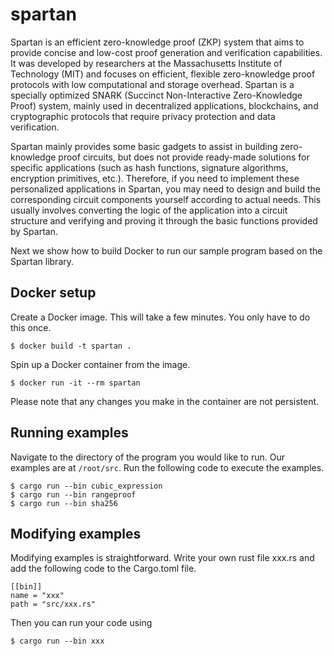 # spartan

Spartan is an efficient zero-knowledge proof (ZKP) system that aims to provide concise and low-cost proof generation and verification capabilities. It was developed by researchers at the Massachusetts Institute of Technology (MIT) and focuses on efficient, flexible zero-knowledge proof protocols with low computational and storage overhead. Spartan is a specially optimized SNARK (Succinct Non-Interactive Zero-Knowledge Proof) system, mainly used in decentralized applications, blockchains, and cryptographic protocols that require privacy protection and data verification.

Spartan mainly provides some basic gadgets to assist in building zero-knowledge proof circuits, but does not provide ready-made solutions for specific applications (such as hash functions, signature algorithms, encryption primitives, etc.). Therefore, if you need to implement these personalized applications in Spartan, you may need to design and build the corresponding circuit components yourself according to actual needs. This usually involves converting the logic of the application into a circuit structure and verifying and proving it through the basic functions provided by Spartan. 

Next we show how to build Docker to run our sample program based on the Spartan library.    

## Docker setup

Create a Docker image. This will take a few minutes. You only have to do 
this once.
```
$ docker build -t spartan .
```

Spin up a Docker container from the image.
```
$ docker run -it --rm spartan
```

Please note that any changes you make in the container are not persistent. 

## Running examples

Navigate to the directory of the program you would like to run.
Our examples are at `/root/src`.
Run the following code to execute the examples.
```
$ cargo run --bin cubic_expression
$ cargo run --bin rangeproof
$ cargo run --bin sha256
```

## Modifying examples
Modifying examples is straightforward. Write your own rust file xxx.rs and add the following code to the Cargo.toml file.
```
[[bin]]
name = "xxx"
path = "src/xxx.rs"
```
Then you can run your code using
```
$ cargo run --bin xxx
```


